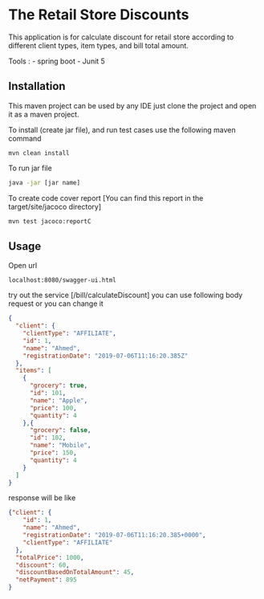 # The Retail Store Discounts

This application is for calculate discount for retail store according to different client types, item types, and bill total amount.

Tools : 
    - spring boot
    - Junit 5

## Installation

This maven project can be used by any IDE just clone the project and open it as a maven project.

To install (create jar file), and run test cases use the following maven command

```maven
mvn clean install
```

To run jar file 

```cmd
java -jar [jar name]
```

To create code cover report [You can find this report in the target/site/jacoco directory]

```cmd
mvn test jacoco:reportC
```
## Usage

Open url 

```URL
localhost:8080/swagger-ui.html
```
try out the service [/bill/calculateDiscount] you can use following body request or you can change it 

```json
{
  "client": {
    "clientType": "AFFILIATE",
    "id": 1,
    "name": "Ahmed",
    "registrationDate": "2019-07-06T11:16:20.385Z"
  },
  "items": [
    {
      "grocery": true,
      "id": 101,
      "name": "Apple",
      "price": 100,
      "quantity": 4
    },{
      "grocery": false,
      "id": 102,
      "name": "Mobile",
      "price": 150,
      "quantity": 4
    }
  ]
}
```

response will be like
```json
{"client": {
    "id": 1,
    "name": "Ahmed",
    "registrationDate": "2019-07-06T11:16:20.385+0000",
    "clientType": "AFFILIATE"
  },
  "totalPrice": 1000,
  "discount": 60,
  "discountBasedOnTotalAmount": 45,
  "netPayment": 895
}
```
